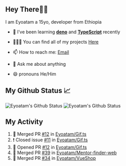 ## Hey There👋🏽

I am Eyoatam a 15yo, developer from Ethiopia

- 🔭 I’ve been learning **[deno](https://github.com/denoland/deno)** and **[TypeScript](https://github.com/microsoft/TypeScript)** recently 

- 🧑🏽‍💻  You can find all of my projects [Here](https://github.com/Eyoatam?tab=repositories)

- 📫  How to reach me: [Email](mailto:eyoatamtamirat7@gmail.com)

- 💬 Ask me about anything

- 😄 pronouns He/Him

## My Github Status 📈 
<p> 
  <img src="https://github-readme-stats.vercel.app/api?username=Eyoatam&show_icons=true&theme=prussian" alt="Eyoatam's Github Status" />
  <img src="https://github-readme-stats.vercel.app/api/top-langs/?username=Eyoatam&layout=compact&theme=prussian" alt="Eyoatam's Github Status" />
</p>

## My Activity

<!--START_SECTION:activity-->
1. 🎉 Merged PR [#12](https://github.com/Eyoatam/Gif.ts/pull/12) in [Eyoatam/Gif.ts](https://github.com/Eyoatam/Gif.ts)
2. ❗️ Closed issue [#11](https://github.com/Eyoatam/Gif.ts/issues/11) in [Eyoatam/Gif.ts](https://github.com/Eyoatam/Gif.ts)
3. 💪 Opened PR [#12](https://github.com/Eyoatam/Gif.ts/pull/12) in [Eyoatam/Gif.ts](https://github.com/Eyoatam/Gif.ts)
4. 🎉 Merged PR [#39](https://github.com/Eyoatam/Mentor-finder-web/pull/39) in [Eyoatam/Mentor-finder-web](https://github.com/Eyoatam/Mentor-finder-web)
5. 🎉 Merged PR [#34](https://github.com/Eyoatam/VueShop/pull/34) in [Eyoatam/VueShop](https://github.com/Eyoatam/VueShop)
<!--END_SECTION:activity-->
